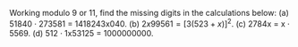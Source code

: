 Working modulo 9 or 11, find the missing digits in the calculations below:
(a) 51840 · 273581 = 1418243x040.
(b) $2x99561 = [3(523 + x)]^2$.
(c) 2784x = x · 5569.
(d) 512 · 1x53125 = 1000000000.